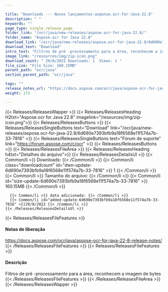```yaml
---

title: "Downloads --- Novos lançamentos-asponse.ocr-for-Java-22.8"
description: " "
keywords: ""
page_type: single_release_page
folder_link: "/ocr/java/new-releases/aspose.ocr-for-java-22.8/"
folder_name: "Aspose.ocr for Java 22.8"
download_link: "/ocr/java/new-releases/aspose.ocr-for-java-22.8/6d690e7393bfb9a18f6568e11f574a7b-33-7816"
download_text: "Download"
intro_text: "Filtros de pré -processamento para a área, reconhecem a imagem de bytes"
image_link: "/resources/img/zip-icon.png"
download_count: " 29/8/2022 Downloads: 1  Views: 1 "
file_size: "File Size: 160.15MB"
parent_path: "ocr/java"
section_parent_path: "ocr/java"

tags: ""
release_notes_url: "https://docs.aspose.com/ocr/java/aspose-ocr-for-java-22-8-release-notes/"
weight: 173

---
```


{{< Releases/ReleasesWapper >}}
  {{< Releases/ReleasesHeading H2txt="Aspose.ocr for Java 22.8" imagelink="/resources/img/zip-icon.png">}}
  {{< Releases/ReleasesButtons >}}
    {{< Releases/ReleasesSingleButtons text="Download" link="/ocr/java/new-releases/aspose.ocr-for-java-22.8/6d690e7393bfb9a18f6568e11f574a7b-33-7816" >}}
    {{< Releases/ReleasesSingleButtons text="Fórum de suporte" link="https://forum.aspose.com/c/ocr" >}}
  {{< Releases/ReleasesButtons >}}
  {{< Releases/ReleasesFileArea >}}
    {{< Releases/ReleasesHeading h4txt="Detalhes do arquivo">}}
    {{< Releases/ReleasesDetailsUl >}}
      {{< Common/li >}} Downloads: {{< /Common/li >}}
      {{< Common/li class="downloadcount" id="dwn-update-6d690e7393bfb9a18f6568e11f574a7b-33-7816" >}} 1 {{< /Common/li >}}
      {{< Common/li >}} Tamanho do arquivo: {{< /Common/li >}}
      {{< Common/li id="size-update-6d690e7393bfb9a18f6568e11f574a7b-33-7816" >}} 160.15MB {{< /Common/li >}}

      {{< Common/li >}} data adicionada: {{< /Common/li >}}
      {{< Common/li id="added-update-6d690e7393bfb9a18f6568e11f574a7b-33-7816" >}}29/8/2022 {{< /Common/li >}}
    {{< /Releases/ReleasesDetailsUl >}}

  {{< Releases/ReleasesFileFeatures >}}
      <h4>Notas de liberação</h4><div><a href='https://docs.aspose.com/ocr/java/aspose-ocr-for-java-22-8-release-notes/'>https://docs.aspose.com/ocr/java/aspose-ocr-for-java-22-8-release-notes/</a></div>
  {{< /Releases/ReleasesFileFeatures >}}
  {{< Releases/ReleasesFileFeatures >}}
      <h4>Descrição</h4><div class="HTMLDescription">Filtros de pré -processamento para a área, reconhecem a imagem de bytes</div>
  {{< /Releases/ReleasesFileFeatures >}}
 {{< /Releases/ReleasesFileArea >}}
{{< /Releases/ReleasesWapper >}}


